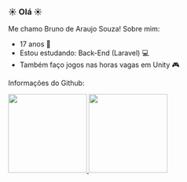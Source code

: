 ###  ☀ Olá ☀
Me chamo Bruno de Araujo Souza! 
Sobre mim: 
- 17 anos 📅
- Estou estudando: Back-End (Laravel) 💻
- Também faço jogos nas horas vagas em Unity 🎮

Informações do Github: </br>
<div>
<a href="github.com/AnsiredDS"> 
<img height="160cm" src="https://github-readme-stats.vercel.app/api?username=AnsiredDS&theme=dracula&show_icons=true&layout=compact">
<img height="160cm" src="https://github-readme-stats.vercel.app/api/top-langs/?username=ansiredds&hide=c%2B%2B,objective-c%2B%2B,shaderlab,hlsl,cmake&theme=dracula&layout=compact">
</div>
